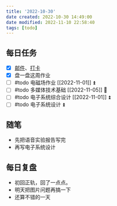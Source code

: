```yaml
---
title: '2022-10-30'
date created: 2022-10-30 14:49:00
date modified: 2022-11-10 22:58:40
tags: [todo]
---
```


## 每日任务

- [x] [邮件](https://email.ustc.edu.cn/coremail/)、[打卡](https://weixine.ustc.edu.cn/2020/login)
- [x] 盘一盘这周作业
- [ ] #todo 电磁场作业 [[2022-11-01]] ⏫
- [ ] #todo 多媒体技术基础 [[2022-11-05]] 🔼
- [ ] #todo 电子系统综合设计 [[2022-11-01]] ⏫
- [ ] #todo 电子系统设计 ⏫

## 随笔

- 先把语音实验报告写完
- 再写电子系统设计

## 每日复盘

- 初回正轨，回了一点点。
- 明天把图片问题再搞一下
- 还算不错的一天
